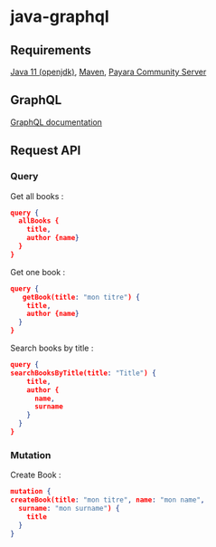 # java-graphql

## Requirements
[Java 11 (openjdk)](https://openjdk.org/projects/jdk/11/), [Maven](https://maven.apache.org/), [Payara Community Server](https://www.payara.fish/downloads/payara-platform-community-edition/)

## GraphQL

[GraphQL documentation](https://graphql.org/learn/)

## Request API

### Query

Get all books :
```json
query {
  allBooks {
    title,
    author {name}
  }
}
```

Get one book :
```json
query {
   getBook(title: "mon titre") {
    title,
    author {name}
  }
}
```

Search books by title :
```json
query {
searchBooksByTitle(title: "Title") {
    title,
  	author {
      name,
      surname
    }
  }
}
```

### Mutation

Create Book :
```json
mutation {
createBook(title: "mon titre", name: "mon name", 
  surname: "mon surname") {
    title
  }
}
```
